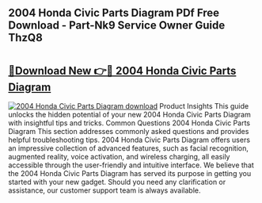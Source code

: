 ## 2004 Honda Civic Parts Diagram PDf Free Download - Part-Nk9 Service Owner Guide ThzQ8

# <h2><a href="http://dfqz9sq.blite.top/?on=2004+Honda+Civic+Parts+Diagram">🔗Download New 👉🔴 2004 Honda Civic Parts Diagram</a></h2>

[![2004 Honda Civic Parts Diagram download](https://i.imgur.com/lujVjoI.png)](http://dfqz9sq.blite.top/?on=2004+Honda+Civic+Parts+Diagram)
Product Insights This guide unlocks the hidden potential of your new 2004 Honda Civic Parts Diagram with insightful tips and tricks. Common Questions 2004 Honda Civic Parts Diagram This section addresses commonly asked questions and provides helpful troubleshooting tips. 2004 Honda Civic Parts Diagram offers users an impressive collection of advanced features, such as facial recognition, augmented reality, voice activation, and wireless charging, all easily accessible through the user-friendly and intuitive interface. We believe that the 2004 Honda Civic Parts Diagram has served its purpose in getting you started with your new gadget. Should you need any clarification or assistance, our customer support team is always available.

